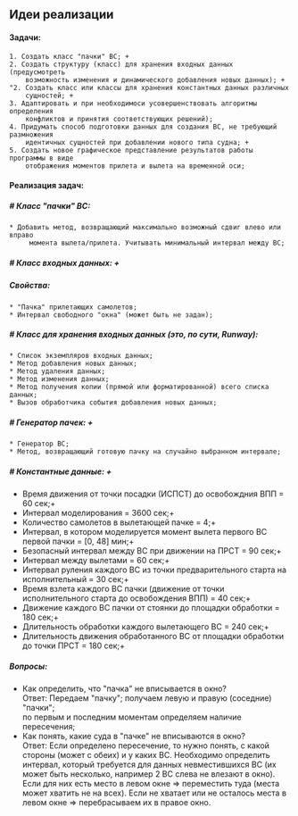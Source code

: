 ﻿## Идеи реализации

#### Задачи:
    1. Создать класс "пачки" ВС; +
    2. Создать структуру (класс) для хранения входных данных (предусмотреть  
        возможность изменения и динамического добавления новых данных); +
    "2. Создать класс или классы для хранения константных данных различных
        сущностей; +
    3. Адаптировать и при необходимоси усовершенствовать алгоритмы определения 
        конфликтов и принятия соответствующих решений);
    4. Придумать способ подготовки данных для создания ВС, не требующий размножения 
        идентичных сущностей при добавлении нового типа судна; +
    5. Создать новое графическое представление результатов работы программы в виде 
        отображения моментов прилета и вылета на временной оси;


#### Реализация задач:
##### # Класс "пачки" ВС:
    * Добавить метод, возвращающий максимально возможный сдвиг влево или вправо
         момента вылета/прилета. Учитывать минимальный интервал между ВС;


##### # Класс входных данных: +
##### Свойства:
    * "Пачка" прилетающих самолетов;
    * Интервал свободного "окна" (может быть не задан);

##### # Класс для хранения входных данных (это, по сути, Runway):
    * Список экземпляров входных данных;
    * Метод добавления новых данных;
    * Метод удаления данных;
    * Метод изменения данных;
    * Метод получения копии (прямой или форматированной) всего списка данных;
    * Вызов обработчика события добавления новых данных;

##### # Генератор пачек: +
    * Генератор ВС;
    * Метод, возвращающий готовую пачку на случайно выбранном интервале;

##### # Константные данные: +
* Время движения от точки посадки (ИСПСТ) до освобождния ВПП = 60 сек;+
* Интервал моделирования = 3600 сек;+
* Количество самолетов в вылетающей пачке = 4;+
* Интервал, в котором моделируется момент вылета первого ВС первой 
    пачки = [0, 48] мин;+
* Безопасный интервал между ВС при движении на ПРСТ = 90 сек;+
* Интервал между вылетами = 60 сек;+
* Интервал руления каждого ВС из точки предварительного старта на
    исполнительный = 30 сек;+
* Время взлета каждого ВС пачки (движение от точки исполнительного старта
    до освобождения ВПП) = 40 сек;+
* Движение каждого ВС пачки от стоянки до площадки обработки = 180 сек;+
* Длительность обработки каждого вылетающего ВС = 240 сек;+
* Длительность движения обработанного ВС от площадки обработки до точки 
    ПРСТ = 180 сек;+

##### Вопросы:
* Как определить, что "пачка" не вписывается в окно?  
    Ответ: Передаем "пачку"; получаем левую и правую (соседние) "пачки";  
        по первым и последним моментам определяем наличие пересечения;
* Как понять, какие суда в "пачке" не вписываются в окно?  
    Ответ: Если определено пересечение, то нужно понять, с какой стороны (может с обеих) и 
    у каких ВС. Необходимо определить интервал, который требуется для данных невместившихся ВС
    (их может быть несколько, например 2 ВС слева не влезают в окно). Если для них есть 
    место в левом окне => переместить туда (места может хватить не на всех). Если не хватает или
    не осталось места в левом окне => перебрасываем их в правое окно.